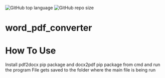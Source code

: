 ![GitHub top language](https://img.shields.io/github/languages/top/10ishk/word_pdf_converter?color=rgb(86,61,124))
![GitHub repo size](https://img.shields.io/github/repo-size/10ishk/word_pdf_converter?color=darkgreen)
# word_pdf_converter
# How To Use
Install pdf2docx pip package and docx2pdf pip package from cmd and run the program
File gets saved to the folder where the main file is being run
